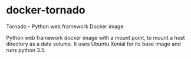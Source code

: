 # docker-tornado
Tornado - Python web framework Docker image

Python web framework docker image with a mount point, to mount a host directory as a data volume. It uses Ubuntu Xenial for its base image and runs python 3.5. 
